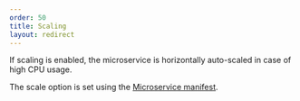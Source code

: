 ```yaml
---
order: 50
title: Scaling
layout: redirect
---
```


If scaling is enabled, the microservice is horizontally auto-scaled in case of high CPU usage. 

The scale option is set using the [Microservice manifest](/guides/reference/microservice-manifest).
